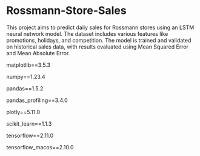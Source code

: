 # Rossmann-Store-Sales
This project aims to predict daily sales for Rossmann stores using an LSTM neural network model. The dataset includes various features like promotions, holidays, and competition. The model is trained and validated on historical sales data, with results evaluated using Mean Squared Error and Mean Absolute Error.

matplotlib==3.5.3

numpy==1.23.4

pandas==1.5.2

pandas_profiling==3.4.0

plotly==5.11.0

scikit_learn==1.1.3

tensorflow==2.11.0

tensorflow_macos==2.10.0

